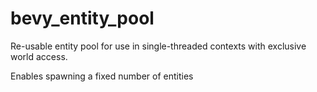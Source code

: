 # bevy_entity_pool
Re-usable entity pool for use in single-threaded contexts with exclusive world access.

Enables spawning a fixed number of entities 